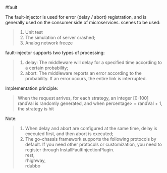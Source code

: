 #fault

The fault-injector is used for error (delay / abort) registration, and is generally used on the consumer side of microservices. scenes to be used:
>1. Unit test
>2. The simulation of server crashed;
>3. Analog network freeze

fault-injector supports two types of processing:
>1. delay: The middleware will delay for a specified time according to a certain probability;
>2. abort: The middleware reports an error according to the probability. If an error occurs, the entire link is interrupted.
 

Implementation principle:
>When the request arrives, for each strategy, an integer [0-100] randVal is randomly generated, and when percentage> = randVal + 1, the strategy is hit


Note:
> 1. When delay and abort are configured at the same time, delay is executed first, and then abort is executed;
> 2. The go-chassis framework supports the following protocols by default. If you need other protocols or customization, you need to register through InstallFaultInjectionPlugin.
        <br/>rest, <br/>rhighway, <br/>rdubbo
    
 
